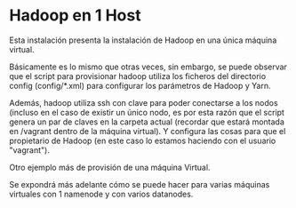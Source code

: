 # Hadoop en 1 Host

Esta instalación presenta la instalación de Hadoop en una única máquina virtual.

Básicamente es lo mismo que otras veces, sin embargo, se puede observar que el script para provisionar hadoop utiliza los ficheros del directorio config (config/*.xml) para configurar los parámetros de Hadoop y Yarn.

Además, hadoop utiliza ssh con clave para poder conectarse a los nodos (incluso en el caso de existir un único nodo, es por esta razón que el script genera un par de claves en la carpeta actual (recordar que estará montada en /vagrant dentro de la máquina virtual). Y configura las cosas para que el propietario de Hadoop (en este caso lo estamos haciendo con el usuario "vagrant").

Otro ejemplo más de provisión de una máquina Virtual.

Se expondrá más adelante cómo se puede hacer para varias máquinas virtuales con 1 namenode y con varios datanodes.
